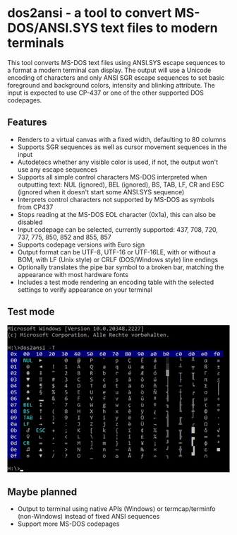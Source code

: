 # dos2ansi - a tool to convert MS-DOS/ANSI.SYS text files to modern terminals

This tool converts MS-DOS text files using ANSI.SYS escape sequences to a
format a modern terminal can display. The output will use a Unicode encoding
of characters and only ANSI SGR escape sequences to set basic foreground and
background colors, intensity and blinking attribute. The input is expected to
use CP-437 or one of the other supported DOS codepages.

## Features

* Renders to a virtual canvas with a fixed width, defaulting to 80 columns
* Supports SGR sequences as well as cursor movement sequences in the input
* Autodetecs whether any visible color is used, if not, the output won't
  use any escape sequences
* Supports all simple control characters MS-DOS interpreted when outputting
  text: NUL (ignored), BEL (ignored), BS, TAB, LF, CR and ESC (ignored when
  it doesn't start some ANSI.SYS sequence)
* Interprets control characters not supported by MS-DOS as symbols from CP437
* Stops reading at the MS-DOS EOL character (0x1a), this can also be disabled
* Input codepage can be selected, currently supported: 437, 708, 720, 737,
  775, 850, 852 and 855, 857
* Supports codepage versions with Euro sign
* Output format can be UTF-8, UTF-16 or UTF-16LE, with or without a BOM, with
  LF (Unix style) or CRLF (DOS/Windows style) line endings
* Optionally translates the pipe bar symbol to a broken bar, matching the
  appearance with most hardware fonts
* Includes a test mode rendering an encoding table with the selected settings
  to verify appearance on your terminal

## Test mode

![Test mode on Windows](.github/screenshots/dos2ansi_test_win32.png?raw=true)

## Maybe planned

* Output to terminal using native APIs (Windows) or termcap/terminfo
  (non-Windows) instead of fixed ANSI sequences
* Support more MS-DOS codepages


